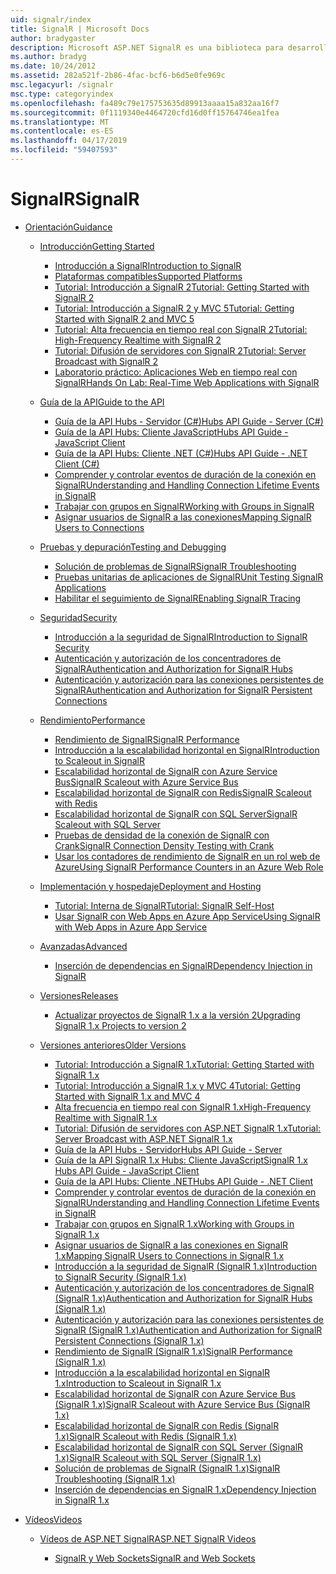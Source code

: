 ```yaml
---
uid: signalr/index
title: SignalR | Microsoft Docs
author: bradygaster
description: Microsoft ASP.NET SignalR es una biblioteca para desarrolladores de ASP.NET que simplifica el proceso de agregar funcionalidad web en tiempo real a sus aplicaciones.
ms.author: bradyg
ms.date: 10/24/2012
ms.assetid: 282a521f-2b86-4fac-bcf6-b6d5e0fe969c
msc.legacyurl: /signalr
msc.type: categoryindex
ms.openlocfilehash: fa489c79e175753635d89913aaaa15a832aa16f7
ms.sourcegitcommit: 0f1119340e4464720cfd16d0ff15764746ea1fea
ms.translationtype: MT
ms.contentlocale: es-ES
ms.lasthandoff: 04/17/2019
ms.locfileid: "59407593"
---
```

# <a name="signalr"></a><span data-ttu-id="92b60-103">SignalR</span><span class="sxs-lookup"><span data-stu-id="92b60-103">SignalR</span></span>

- [<span data-ttu-id="92b60-104">Orientación</span><span class="sxs-lookup"><span data-stu-id="92b60-104">Guidance</span></span>](overview/index.md)

    - [<span data-ttu-id="92b60-105">Introducción</span><span class="sxs-lookup"><span data-stu-id="92b60-105">Getting Started</span></span>](overview/getting-started/index.md)

        - [<span data-ttu-id="92b60-106">Introducción a SignalR</span><span class="sxs-lookup"><span data-stu-id="92b60-106">Introduction to SignalR</span></span>](overview/getting-started/introduction-to-signalr.md)
        - [<span data-ttu-id="92b60-107">Plataformas compatibles</span><span class="sxs-lookup"><span data-stu-id="92b60-107">Supported Platforms</span></span>](overview/getting-started/supported-platforms.md)
        - [<span data-ttu-id="92b60-108">Tutorial: Introducción a SignalR 2</span><span class="sxs-lookup"><span data-stu-id="92b60-108">Tutorial: Getting Started with SignalR 2</span></span>](overview/getting-started/tutorial-getting-started-with-signalr.md)
        - [<span data-ttu-id="92b60-109">Tutorial: Introducción a SignalR 2 y MVC 5</span><span class="sxs-lookup"><span data-stu-id="92b60-109">Tutorial: Getting Started with SignalR 2 and MVC 5</span></span>](overview/getting-started/tutorial-getting-started-with-signalr-and-mvc.md)
        - [<span data-ttu-id="92b60-110">Tutorial: Alta frecuencia en tiempo real con SignalR 2</span><span class="sxs-lookup"><span data-stu-id="92b60-110">Tutorial: High-Frequency Realtime with SignalR 2</span></span>](overview/getting-started/tutorial-high-frequency-realtime-with-signalr.md)
        - [<span data-ttu-id="92b60-111">Tutorial: Difusión de servidores con SignalR 2</span><span class="sxs-lookup"><span data-stu-id="92b60-111">Tutorial: Server Broadcast with SignalR 2</span></span>](overview/getting-started/tutorial-server-broadcast-with-signalr.md)
        - [<span data-ttu-id="92b60-112">Laboratorio práctico: Aplicaciones Web en tiempo real con SignalR</span><span class="sxs-lookup"><span data-stu-id="92b60-112">Hands On Lab: Real-Time Web Applications with SignalR</span></span>](overview/getting-started/real-time-web-applications-with-signalr.md)
    - [<span data-ttu-id="92b60-113">Guía de la API</span><span class="sxs-lookup"><span data-stu-id="92b60-113">Guide to the API</span></span>](overview/guide-to-the-api/index.md)

        - [<span data-ttu-id="92b60-114">Guía de la API Hubs - Servidor (C#)</span><span class="sxs-lookup"><span data-stu-id="92b60-114">Hubs API Guide - Server (C#)</span></span>](overview/guide-to-the-api/hubs-api-guide-server.md)
        - [<span data-ttu-id="92b60-115">Guía de la API Hubs: Cliente JavaScript</span><span class="sxs-lookup"><span data-stu-id="92b60-115">Hubs API Guide - JavaScript Client</span></span>](overview/guide-to-the-api/hubs-api-guide-javascript-client.md)
        - [<span data-ttu-id="92b60-116">Guía de la API Hubs: Cliente .NET (C#)</span><span class="sxs-lookup"><span data-stu-id="92b60-116">Hubs API Guide - .NET Client (C#)</span></span>](overview/guide-to-the-api/hubs-api-guide-net-client.md)
        - [<span data-ttu-id="92b60-117">Comprender y controlar eventos de duración de la conexión en SignalR</span><span class="sxs-lookup"><span data-stu-id="92b60-117">Understanding and Handling Connection Lifetime Events in SignalR</span></span>](overview/guide-to-the-api/handling-connection-lifetime-events.md)
        - [<span data-ttu-id="92b60-118">Trabajar con grupos en SignalR</span><span class="sxs-lookup"><span data-stu-id="92b60-118">Working with Groups in SignalR</span></span>](overview/guide-to-the-api/working-with-groups.md)
        - [<span data-ttu-id="92b60-119">Asignar usuarios de SignalR a las conexiones</span><span class="sxs-lookup"><span data-stu-id="92b60-119">Mapping SignalR Users to Connections</span></span>](overview/guide-to-the-api/mapping-users-to-connections.md)
    - [<span data-ttu-id="92b60-120">Pruebas y depuración</span><span class="sxs-lookup"><span data-stu-id="92b60-120">Testing and Debugging</span></span>](overview/testing-and-debugging/index.md)

        - [<span data-ttu-id="92b60-121">Solución de problemas de SignalR</span><span class="sxs-lookup"><span data-stu-id="92b60-121">SignalR Troubleshooting</span></span>](overview/testing-and-debugging/troubleshooting.md)
        - [<span data-ttu-id="92b60-122">Pruebas unitarias de aplicaciones de SignalR</span><span class="sxs-lookup"><span data-stu-id="92b60-122">Unit Testing SignalR Applications</span></span>](overview/testing-and-debugging/unit-testing-signalr-applications.md)
        - [<span data-ttu-id="92b60-123">Habilitar el seguimiento de SignalR</span><span class="sxs-lookup"><span data-stu-id="92b60-123">Enabling SignalR Tracing</span></span>](overview/testing-and-debugging/enabling-signalr-tracing.md)
    - [<span data-ttu-id="92b60-124">Seguridad</span><span class="sxs-lookup"><span data-stu-id="92b60-124">Security</span></span>](overview/security/index.md)

        - [<span data-ttu-id="92b60-125">Introducción a la seguridad de SignalR</span><span class="sxs-lookup"><span data-stu-id="92b60-125">Introduction to SignalR Security</span></span>](overview/security/introduction-to-security.md)
        - [<span data-ttu-id="92b60-126">Autenticación y autorización de los concentradores de SignalR</span><span class="sxs-lookup"><span data-stu-id="92b60-126">Authentication and Authorization for SignalR Hubs</span></span>](overview/security/hub-authorization.md)
        - [<span data-ttu-id="92b60-127">Autenticación y autorización para las conexiones persistentes de SignalR</span><span class="sxs-lookup"><span data-stu-id="92b60-127">Authentication and Authorization for SignalR Persistent Connections</span></span>](overview/security/persistent-connection-authorization.md)
    - [<span data-ttu-id="92b60-128">Rendimiento</span><span class="sxs-lookup"><span data-stu-id="92b60-128">Performance</span></span>](overview/performance/index.md)

        - [<span data-ttu-id="92b60-129">Rendimiento de SignalR</span><span class="sxs-lookup"><span data-stu-id="92b60-129">SignalR Performance</span></span>](overview/performance/signalr-performance.md)
        - [<span data-ttu-id="92b60-130">Introducción a la escalabilidad horizontal en SignalR</span><span class="sxs-lookup"><span data-stu-id="92b60-130">Introduction to Scaleout in SignalR</span></span>](overview/performance/scaleout-in-signalr.md)
        - [<span data-ttu-id="92b60-131">Escalabilidad horizontal de SignalR con Azure Service Bus</span><span class="sxs-lookup"><span data-stu-id="92b60-131">SignalR Scaleout with Azure Service Bus</span></span>](overview/performance/scaleout-with-windows-azure-service-bus.md)
        - [<span data-ttu-id="92b60-132">Escalabilidad horizontal de SignalR con Redis</span><span class="sxs-lookup"><span data-stu-id="92b60-132">SignalR Scaleout with Redis</span></span>](overview/performance/scaleout-with-redis.md)
        - [<span data-ttu-id="92b60-133">Escalabilidad horizontal de SignalR con SQL Server</span><span class="sxs-lookup"><span data-stu-id="92b60-133">SignalR Scaleout with SQL Server</span></span>](overview/performance/scaleout-with-sql-server.md)
        - [<span data-ttu-id="92b60-134">Pruebas de densidad de la conexión de SignalR con Crank</span><span class="sxs-lookup"><span data-stu-id="92b60-134">SignalR Connection Density Testing with Crank</span></span>](overview/performance/signalr-connection-density-testing-with-crank.md)
        - [<span data-ttu-id="92b60-135">Usar los contadores de rendimiento de SignalR en un rol web de Azure</span><span class="sxs-lookup"><span data-stu-id="92b60-135">Using SignalR Performance Counters in an Azure Web Role</span></span>](overview/performance/using-signalr-performance-counters-in-an-azure-web-role.md)
    - [<span data-ttu-id="92b60-136">Implementación y hospedaje</span><span class="sxs-lookup"><span data-stu-id="92b60-136">Deployment and Hosting</span></span>](overview/deployment/index.md)

        - [<span data-ttu-id="92b60-137">Tutorial: Interna de SignalR</span><span class="sxs-lookup"><span data-stu-id="92b60-137">Tutorial: SignalR Self-Host</span></span>](overview/deployment/tutorial-signalr-self-host.md)
        - [<span data-ttu-id="92b60-138">Usar SignalR con Web Apps en Azure App Service</span><span class="sxs-lookup"><span data-stu-id="92b60-138">Using SignalR with Web Apps in Azure App Service</span></span>](overview/deployment/using-signalr-with-azure-web-sites.md)
    - [<span data-ttu-id="92b60-139">Avanzadas</span><span class="sxs-lookup"><span data-stu-id="92b60-139">Advanced</span></span>](overview/advanced/index.md)

        - [<span data-ttu-id="92b60-140">Inserción de dependencias en SignalR</span><span class="sxs-lookup"><span data-stu-id="92b60-140">Dependency Injection in SignalR</span></span>](overview/advanced/dependency-injection.md)
    - [<span data-ttu-id="92b60-141">Versiones</span><span class="sxs-lookup"><span data-stu-id="92b60-141">Releases</span></span>](overview/releases/index.md)

        - [<span data-ttu-id="92b60-142">Actualizar proyectos de SignalR 1.x a la versión 2</span><span class="sxs-lookup"><span data-stu-id="92b60-142">Upgrading SignalR 1.x Projects to version 2</span></span>](overview/releases/upgrading-signalr-1x-projects-to-20.md)
    - [<span data-ttu-id="92b60-143">Versiones anteriores</span><span class="sxs-lookup"><span data-stu-id="92b60-143">Older Versions</span></span>](overview/older-versions/index.md)

        - [<span data-ttu-id="92b60-144">Tutorial: Introducción a SignalR 1.x</span><span class="sxs-lookup"><span data-stu-id="92b60-144">Tutorial: Getting Started with SignalR 1.x</span></span>](overview/older-versions/tutorial-getting-started-with-signalr.md)
        - [<span data-ttu-id="92b60-145">Tutorial: Introducción a SignalR 1.x y MVC 4</span><span class="sxs-lookup"><span data-stu-id="92b60-145">Tutorial: Getting Started with SignalR 1.x and MVC 4</span></span>](overview/older-versions/tutorial-getting-started-with-signalr-and-mvc-4.md)
        - [<span data-ttu-id="92b60-146">Alta frecuencia en tiempo real con SignalR 1.x</span><span class="sxs-lookup"><span data-stu-id="92b60-146">High-Frequency Realtime with SignalR 1.x</span></span>](overview/older-versions/tutorial-high-frequency-realtime-with-signalr.md)
        - [<span data-ttu-id="92b60-147">Tutorial: Difusión de servidores con ASP.NET SignalR 1.x</span><span class="sxs-lookup"><span data-stu-id="92b60-147">Tutorial: Server Broadcast with ASP.NET SignalR 1.x</span></span>](overview/older-versions/tutorial-server-broadcast-with-aspnet-signalr.md)
        - [<span data-ttu-id="92b60-148">Guía de la API Hubs - Servidor</span><span class="sxs-lookup"><span data-stu-id="92b60-148">Hubs API Guide - Server</span></span>](overview/older-versions/signalr-1x-hubs-api-guide-server.md)
        - [<span data-ttu-id="92b60-149">Guía de la API SignalR 1.x Hubs: Cliente JavaScript</span><span class="sxs-lookup"><span data-stu-id="92b60-149">SignalR 1.x Hubs API Guide - JavaScript Client</span></span>](overview/older-versions/signalr-1x-hubs-api-guide-javascript-client.md)
        - [<span data-ttu-id="92b60-150">Guía de la API Hubs: Cliente .NET</span><span class="sxs-lookup"><span data-stu-id="92b60-150">Hubs API Guide - .NET Client</span></span>](overview/older-versions/signalr-1x-hubs-api-guide-net-client.md)
        - [<span data-ttu-id="92b60-151">Comprender y controlar eventos de duración de la conexión en SignalR</span><span class="sxs-lookup"><span data-stu-id="92b60-151">Understanding and Handling Connection Lifetime Events in SignalR</span></span>](overview/older-versions/handling-connection-lifetime-events.md)
        - [<span data-ttu-id="92b60-152">Trabajar con grupos en SignalR 1.x</span><span class="sxs-lookup"><span data-stu-id="92b60-152">Working with Groups in SignalR 1.x</span></span>](overview/older-versions/working-with-groups.md)
        - [<span data-ttu-id="92b60-153">Asignar usuarios de SignalR a las conexiones en SignalR 1.x</span><span class="sxs-lookup"><span data-stu-id="92b60-153">Mapping SignalR Users to Connections in SignalR 1.x</span></span>](overview/older-versions/mapping-users-to-connections.md)
        - [<span data-ttu-id="92b60-154">Introducción a la seguridad de SignalR (SignalR 1.x)</span><span class="sxs-lookup"><span data-stu-id="92b60-154">Introduction to SignalR Security (SignalR 1.x)</span></span>](overview/older-versions/introduction-to-security.md)
        - [<span data-ttu-id="92b60-155">Autenticación y autorización de los concentradores de SignalR (SignalR 1.x)</span><span class="sxs-lookup"><span data-stu-id="92b60-155">Authentication and Authorization for SignalR Hubs (SignalR 1.x)</span></span>](overview/older-versions/hub-authorization.md)
        - [<span data-ttu-id="92b60-156">Autenticación y autorización para las conexiones persistentes de SignalR (SignalR 1.x)</span><span class="sxs-lookup"><span data-stu-id="92b60-156">Authentication and Authorization for SignalR Persistent Connections (SignalR 1.x)</span></span>](overview/older-versions/persistent-connection-authorization.md)
        - [<span data-ttu-id="92b60-157">Rendimiento de SignalR (SignalR 1.x)</span><span class="sxs-lookup"><span data-stu-id="92b60-157">SignalR Performance (SignalR 1.x)</span></span>](overview/older-versions/signalr-performance.md)
        - [<span data-ttu-id="92b60-158">Introducción a la escalabilidad horizontal en SignalR 1.x</span><span class="sxs-lookup"><span data-stu-id="92b60-158">Introduction to Scaleout in SignalR 1.x</span></span>](overview/older-versions/scaleout-in-signalr.md)
        - [<span data-ttu-id="92b60-159">Escalabilidad horizontal de SignalR con Azure Service Bus (SignalR 1.x)</span><span class="sxs-lookup"><span data-stu-id="92b60-159">SignalR Scaleout with Azure Service Bus (SignalR 1.x)</span></span>](overview/older-versions/scaleout-with-windows-azure-service-bus.md)
        - [<span data-ttu-id="92b60-160">Escalabilidad horizontal de SignalR con Redis (SignalR 1.x)</span><span class="sxs-lookup"><span data-stu-id="92b60-160">SignalR Scaleout with Redis (SignalR 1.x)</span></span>](overview/older-versions/scaleout-with-redis.md)
        - [<span data-ttu-id="92b60-161">Escalabilidad horizontal de SignalR con SQL Server (SignalR 1.x)</span><span class="sxs-lookup"><span data-stu-id="92b60-161">SignalR Scaleout with SQL Server (SignalR 1.x)</span></span>](overview/older-versions/scaleout-with-sql-server.md)
        - [<span data-ttu-id="92b60-162">Solución de problemas de SignalR (SignalR 1.x)</span><span class="sxs-lookup"><span data-stu-id="92b60-162">SignalR Troubleshooting (SignalR 1.x)</span></span>](overview/older-versions/troubleshooting.md)
        - [<span data-ttu-id="92b60-163">Inserción de dependencias en SignalR 1.x</span><span class="sxs-lookup"><span data-stu-id="92b60-163">Dependency Injection in SignalR 1.x</span></span>](overview/older-versions/dependency-injection.md)
- [<span data-ttu-id="92b60-164">Vídeos</span><span class="sxs-lookup"><span data-stu-id="92b60-164">Videos</span></span>](videos/index.md)

    - [<span data-ttu-id="92b60-165">Vídeos de ASP.NET SignalR</span><span class="sxs-lookup"><span data-stu-id="92b60-165">ASP.NET SignalR Videos</span></span>](videos/getting-started/index.md)

        - [<span data-ttu-id="92b60-166">SignalR y Web Sockets</span><span class="sxs-lookup"><span data-stu-id="92b60-166">SignalR and Web Sockets</span></span>](videos/getting-started/signalr-and-web-sockets.md)
